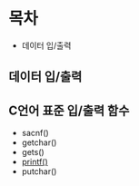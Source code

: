 # 목차
* 데이터 입/출력

## 데이터 입/출력
## C언어 표준 입/출력 함수
* sacnf()
* getchar()
* gets()
* [printf()]()
* putchar()

